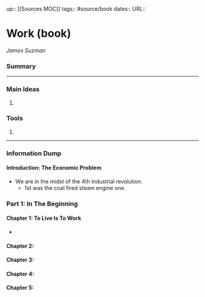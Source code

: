 up:: [[Sources MOC]]
tags:: #source/book 
dates::
URL::  

# Work (book)
*James Suzman*


### Summary



---

### Main Ideas
1. 


### Tools
1. 


---
### Information Dump

#### Introduction: The Economic Problem
- We are in the midst of the 4th industrial revolution.
	- 1st was the coal fired steam engine one. 

### Part 1: In The Beginning
#### Chapter 1: To Live Is To Work
- 


#### Chapter 2: 


#### Chapter 3: 


#### Chapter 4: 


#### Chapter 5: 

